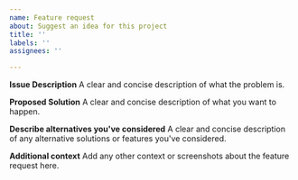 ```yaml
---
name: Feature request
about: Suggest an idea for this project
title: ''
labels: ''
assignees: ''

---
```


**Issue Description**
A clear and concise description of what the problem is.

**Proposed Solution**
A clear and concise description of what you want to happen.

**Describe alternatives you've considered**
A clear and concise description of any alternative solutions or features you've considered.

**Additional context**
Add any other context or screenshots about the feature request here.
